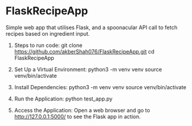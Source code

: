 # FlaskRecipeApp
Simple web app that utilises Flask, and a spoonacular API call to fetch recipes based on ingredient input. 

1. Steps to run code:
git clone https://github.com/akberShah076/FlaskRecipeApp.git
cd FlaskRecipeApp

2. Set Up a Virtual Environment: 
python3 -m venv venv
source venv/bin/activate

3. Install Dependencies:
python3 -m venv venv
source venv/bin/activate

4. Run the Application:
python test_app.py

5. Access the Application:
Open a web browser and go to http://127.0.0.1:5000/ to see the Flask app in action.
